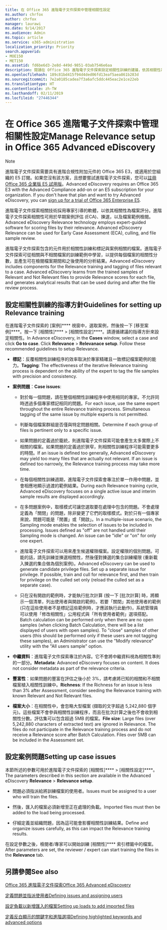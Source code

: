 ```yaml
---
title: 在 Office 365 進階電子文件探索中管理相關性設定
ms.author: chrfox
author: chrfox
manager: laurawi
ms.date: 9/14/2017
ms.audience: Admin
ms.topic: article
ms.service: o365-administration
localization_priority: Priority
search.appverid:
- MOE150
- MET150
ms.assetid: fd6be6d3-2e8d-449d-9851-03ab7546e6aa
description: 閱讀在 Office 365 進階電子文件探索設定相關性訓練的建議，依其相關性為檔案評分，並產生分析結果。
ms.openlocfilehash: 189c81bd415f94d4ded06fd13eaf5aea861b283d
ms.sourcegitcommit: 7e2a0185cadea7f3a6afc5ddc445eac2e1ce22eb
ms.translationtype: HT
ms.contentlocale: zh-TW
ms.lasthandoff: 02/11/2019
ms.locfileid: "27446344"
---
```

# <a name="manage-relevance-setup-in-office-365-advanced-ediscovery"></a><span data-ttu-id="9f635-103">在 Office 365 進階電子文件探索中管理相關性設定</span><span class="sxs-lookup"><span data-stu-id="9f635-103">Manage Relevance setup in Office 365 Advanced eDiscovery</span></span>

> [!NOTE]
> <span data-ttu-id="9f635-p101">進階電子文件探索需要具有進階合規性附加元件的 Office 365 E3，或適用於您組織的 E5 訂閱。如果您沒有該方案，且想要嘗試進階電子文件探索，您可以[註冊 Office 365 企業版 E5 試用版](https://go.microsoft.com/fwlink/p/?LinkID=698279)。</span><span class="sxs-lookup"><span data-stu-id="9f635-p101">Advanced eDiscovery requires an Office 365 E3 with the Advanced Compliance add-on or an E5 subscription for your organization. If you don't have that plan and want to try Advanced eDiscovery, you can [sign up for a trial of Office 365 Enterprise E5](https://go.microsoft.com/fwlink/p/?LinkID=698279).</span></span> 
  
 <span data-ttu-id="9f635-p102">進階電子文件探索相關技術採用專家引導的軟體，以依其相關性為檔案評分。進階電子文件探索相關性可用於早期案例評估 (ECA)、揀選，以及檔案範例檢閱。</span><span class="sxs-lookup"><span data-stu-id="9f635-p102">Advanced eDiscovery Relevance technology employs expert-guided software for scoring files by their relevance. Advanced eDiscovery Relevance can be used for Early Case Assessment (ECA), culling, and file sample review.</span></span> 
  
 <span data-ttu-id="9f635-p103">進階電子文件探索包含的元件用於相關性訓練和標記與案例相關的檔案。進階電子文件探索可從相關與不相關檔案的訓練範例中學習，以提供每個檔案的相關性分數，並產生可在檢閱檔案期間和之後使用的分析結果。</span><span class="sxs-lookup"><span data-stu-id="9f635-p103">Advanced eDiscovery includes components for the Relevance training and tagging of files relevant to a case. Advanced eDiscovery learns from the trained samples of Relevant and Not Relevant files to provide Relevance scores for each file, and generates analytical results that can be used during and after the file review process.</span></span> 
  
## <a name="guidelines-for-setting-up-relevance-training"></a><span data-ttu-id="9f635-110">設定相關性訓練的指導方針</span><span class="sxs-lookup"><span data-stu-id="9f635-110">Guidelines for setting up Relevance training</span></span>

 <span data-ttu-id="9f635-p104">在進階電子文件探索的 [案例]\*\*\*\* 視窗中，選取案例，然後按一下 [移至案例]\*\*\*\*。按一下 [相關性]\*\*\*\* \> [相關性設定]\*\*\*\*。請遵循建議的指導方針來設定相關性。</span><span class="sxs-lookup"><span data-stu-id="9f635-p104">In Advance eDiscovery, in the **Cases** window, select a case and click **Go to case**. Click **Relevance** \> **Relevanace setup**. Follow these recommended guidelines to setup Relevance.</span></span> 
  
- <span data-ttu-id="9f635-114">**標記**：反覆相關性訓練程序的效率取決於專家精確且一致標記檔案範例的能力。</span><span class="sxs-lookup"><span data-stu-id="9f635-114">**Tagging**: The effectiveness of the iterative Relevance training process is dependent on the ability of the expert to tag the file samples with precision and consistency.</span></span>
    
- <span data-ttu-id="9f635-115">**案例問題**：</span><span class="sxs-lookup"><span data-stu-id="9f635-115">**Case issues**:</span></span> 
    
  - <span data-ttu-id="9f635-p105">對於每一個問題，請在整個相關性訓練程序中使用相同的專家。不允許同時透過多個專家標記相同的問題。</span><span class="sxs-lookup"><span data-stu-id="9f635-p105">For each issue, use the same expert throughout the entire Relevance training process. Simultaneous tagging of the same issue by multiple experts is not permitted.</span></span>
    
  - <span data-ttu-id="9f635-118">判斷每個檔案群組是否僅與特定問題相關。</span><span class="sxs-lookup"><span data-stu-id="9f635-118">Determine if each group of files is pertinent only to a specific issue.</span></span> 
    
  - <span data-ttu-id="9f635-p106">如果問題的定義過於籠統，則進階電子文件探索可能會產生太多實際上不相關的檔案。如果問題的定義過於狹窄，則相關性訓練程序可能需要更多的時間。</span><span class="sxs-lookup"><span data-stu-id="9f635-p106">If an issue is defined too generally, Advanced eDiscovery may yield too many files that are actually not relevant. If an issue is defined too narrowly, the Relevance training process may take more time.</span></span> 
    
  - <span data-ttu-id="9f635-121">在每個相關性訓練週期，進階電子文件探索會專注於單一作用中問題，並會相應地顯示過渡的範例結果。</span><span class="sxs-lookup"><span data-stu-id="9f635-121">During each Relevance training cycle, Advanced eDiscovery focuses on a single active issue and interim sample results are displayed accordingly.</span></span>
    
  - <span data-ttu-id="9f635-p107">在多問題案例中，取樣模式可讓您選取要在處理中包含的問題。不會處理定義為「關閉」的問題，除非變更了它們的取樣模式。對於只有一個專家來說，問題可能是「閒置」或「開啟」。</span><span class="sxs-lookup"><span data-stu-id="9f635-p107">In a multiple-issue scenario, the Sampling mode enables the selection of issues to be included in processing. Issues defined as "off" are not handled until their Sampling mode is changed. An issue can be "idle" or "on" for only one expert.</span></span>
    
  -  <span data-ttu-id="9f635-p108">進階電子文件探索可以用來產生候選權限檔案。設定權限的個別問題。可能的話，請先訓練並揀選相關性，然後僅對揀選的集合訓練權限 (重新載入揀選的集合做為個別案例)。</span><span class="sxs-lookup"><span data-stu-id="9f635-p108">Advanced eDiscovery can be used to generate candidate privilege files. Set up a separate issue for privilege. If possible, train and cull for relevance first, and then train for privilege on the culled set only (reload the culled set as a separate case).</span></span> 
    
  - <span data-ttu-id="9f635-p109">只在沒有開啟的範例時，才能執行批次計算 (按一下 [批次計算] 時，將顯示一個清單，列出使用者與開啟的範例)。若要「關閉」其他使用者的範例 (只在這些使用者不是標記這些範例時，才應該執行此動作)，系統管理員可以使用「修改相關性」公用程式與「所有使用者範例」選項搭配。</span><span class="sxs-lookup"><span data-stu-id="9f635-p109">Batch calculation can be performed only when there are no open samples (when clicking Batch Calculation, there will be a list displayed of users with open samples). To "close" samples of other users (this should be performed only if these users are not tagging these samples), an Administrator can use the "Modify relevance" utility with the "All users sample" option.</span></span>
    
- <span data-ttu-id="9f635-p110">**中繼資料**：進階電子文件探索專注於內容。它不會將中繼資料視為相關性準則的一部分。</span><span class="sxs-lookup"><span data-stu-id="9f635-p110">**Metadata**: Advanced eDiscovery focuses on content. It does not consider metadata as part of the relevance criteria.</span></span> 
    
- <span data-ttu-id="9f635-132">**豐富性**：如果問題的豐富在評估之後小於 3%，請考慮將已知的相關和不相關檔案植入相關性訓練中。</span><span class="sxs-lookup"><span data-stu-id="9f635-132">**Richness**: If the Richness for an issue is less than 3% after Assessment, consider seeding the Relevance training with known Relevant and Not Relevant files.</span></span>
    
- <span data-ttu-id="9f635-p111">**檔案大小**：在相關性中，會忽略大型檔案 (擷取的文字超過 5,242,880 個字元)。這些檔案不會參與相關性訓練程序，而且在批次計算之後也不會收到相關性分數。評估集可以包含超過 5MB 的檔案。</span><span class="sxs-lookup"><span data-stu-id="9f635-p111">**File size**: Large files (over 5,242,880 characters of extracted text) are ignored in Relevance. The files do not participate in the Relevance training process and do not receive a Relevance score after Batch Calculation. Files over 5MB can be included in the Assessment set.</span></span>
    
## <a name="setting-up-case-issues"></a><span data-ttu-id="9f635-136">設定案例問題</span><span class="sxs-lookup"><span data-stu-id="9f635-136">Setting up case issues</span></span>

<span data-ttu-id="9f635-137">本節所述的參數可用於進階電子文件探索的 [相關性]\*\*\*\* \> [相關性設定]\*\*\*\*。</span><span class="sxs-lookup"><span data-stu-id="9f635-137">The parameters described in this section are available in the Advanced eDiscovery **Relevance** \> **Relevance setup**.</span></span> 
  
- <span data-ttu-id="9f635-138">問題必須指派給將訓練檔案的使用者。</span><span class="sxs-lookup"><span data-stu-id="9f635-138">Issues must be assigned to a user who will train the files.</span></span>
    
- <span data-ttu-id="9f635-139">然後，匯入的檔案必須新增至正在處理的負載。</span><span class="sxs-lookup"><span data-stu-id="9f635-139">Imported files must then be added to the load being processed.</span></span>
    
- <span data-ttu-id="9f635-140">仔細定義並組織問題，因為這可能會影響相關性訓練結果。</span><span class="sxs-lookup"><span data-stu-id="9f635-140">Define and organize issues carefully, as this can impact the Relevance training results.</span></span>
    
<span data-ttu-id="9f635-141">在設定參數之後，檢閱者/專家可以開始訓練 [相關性]\*\*\*\* 索引標籤中的檔案。</span><span class="sxs-lookup"><span data-stu-id="9f635-141">After parameters are set, the reviewer / expert can start training the files in the **Relevance** tab.</span></span> 
  
## <a name="see-also"></a><span data-ttu-id="9f635-142">另請參閱</span><span class="sxs-lookup"><span data-stu-id="9f635-142">See also</span></span>

[<span data-ttu-id="9f635-143">Office 365 進階電子文件探索</span><span class="sxs-lookup"><span data-stu-id="9f635-143">Office 365 Advanced eDiscovery</span></span>](office-365-advanced-ediscovery.md)
  
[<span data-ttu-id="9f635-144">定義問題並指派使用者</span><span class="sxs-lookup"><span data-stu-id="9f635-144">Defining issues and assigning users</span></span>](define-issues-and-assign-users.md)
  
[<span data-ttu-id="9f635-145">設定負載以新增匯入的檔案</span><span class="sxs-lookup"><span data-stu-id="9f635-145">Setting up loads to add imported files</span></span>](set-up-loads-to-add-imported-files.md)
  
[<span data-ttu-id="9f635-146">定義反白顯示的關鍵字和進階選項</span><span class="sxs-lookup"><span data-stu-id="9f635-146">Defining highlighted keywords and advanced options</span></span>](define-highlighted-keywords-and-advanced-options.md)

